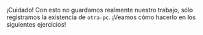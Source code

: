  ¡Cuidado! Con esto no guardamos realmente nuestro trabajo, sólo registramos la existencia de `otra-pc`. ¡Veamos cómo hacerlo en los siguientes ejercicios!